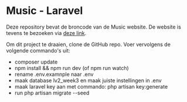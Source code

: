 # Music - Laravel
Deze repository bevat de broncode van de Music website. De website is tevens te bezoeken via [deze link](https://richardswinkels.nl/projects/music/).

Om dit project te draaien, clone de GitHub repo. 
Voer vervolgens de volgende commando's uit: 
<ul>
    <li>composer update</li>
    <li>npm install && npm run dev (of npm run watch)</li>
    <li>rename .env.examnple naar .env</li>
    <li>maak database lv2_week3 en maak juiste instellingen in .env</li>
    <li>maak laravel key aan met commando: php artisan key:generate</li>
    <li>run php artisan migrate --seed</li>
</ul>

